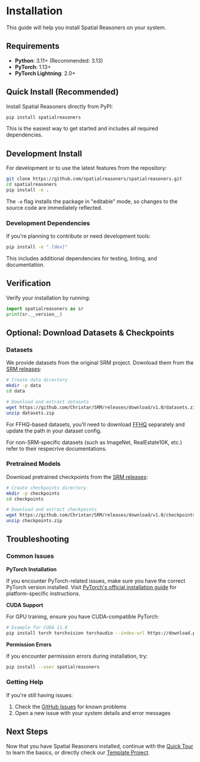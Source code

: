 # Installation

This guide will help you install Spatial Reasoners on your system.

## Requirements

- **Python**: 3.11+ (Recommended: 3.13)
- **PyTorch**: 1.13+
- **PyTorch Lightning**: 2.0+

## Quick Install (Recommended)

Install Spatial Reasoners directly from PyPI:

```bash
pip install spatialreasoners
```

This is the easiest way to get started and includes all required dependencies.

## Development Install

For development or to use the latest features from the repository:

```bash
git clone https://github.com/spatialreasoners/spatialreasoners.git
cd spatialreasoners
pip install -e .
```

The `-e` flag installs the package in "editable" mode, so changes to the source code are immediately reflected.

### Development Dependencies

If you're planning to contribute or need development tools:

```bash
pip install -e ".[dev]"
```

This includes additional dependencies for testing, linting, and documentation.

## Verification

Verify your installation by running:

```python
import spatialreasoners as sr
print(sr.__version__)
```

## Optional: Download Datasets & Checkpoints

### Datasets

We provide datasets from the original SRM project. Download them from the [SRM releases](https://github.com/Chrixtar/SRM/releases):

```bash
# Create data directory
mkdir -p data
cd data

# Download and extract datasets
wget https://github.com/Chrixtar/SRM/releases/download/v1.0/datasets.zip
unzip datasets.zip
```

For FFHQ-based datasets, you'll need to download [FFHQ](https://github.com/NVlabs/ffhq-dataset) separately and update the path in your dataset config.

For non-SRM-specific datasets (such as ImageNet, RealEstate10K, etc.) refer to their respecrive documentations.

### Pretrained Models

Download pretrained checkpoints from the [SRM releases](https://github.com/Chrixtar/SRM/releases):

```bash
# Create checkpoints directory
mkdir -p checkpoints
cd checkpoints

# Download and extract checkpoints
wget https://github.com/Chrixtar/SRM/releases/download/v1.0/checkpoints.zip
unzip checkpoints.zip
```

## Troubleshooting

### Common Issues

**PyTorch Installation**

If you encounter PyTorch-related issues, make sure you have the correct PyTorch version installed. Visit [PyTorch's official installation guide](https://pytorch.org/get-started/locally/) for platform-specific instructions.

**CUDA Support**

For GPU training, ensure you have CUDA-compatible PyTorch:

```bash
# Example for CUDA 11.8
pip install torch torchvision torchaudio --index-url https://download.pytorch.org/whl/cu118
```

**Permission Errors**

If you encounter permission errors during installation, try:

```bash
pip install --user spatialreasoners
```

### Getting Help

If you're still having issues:

1. Check the [GitHub Issues](https://github.com/spatialreasoners/spatialreasoners/issues) for known problems
2. Open a new issue with your system details and error messages
<!-- 3. Join the [GitHub Discussions](https://github.com/spatialreasoners/spatialreasoners/discussions) for community support -->

## Next Steps

Now that you have Spatial Reasoners installed, continue with the [Quick Tour](quick-tour.md) to learn the basics, or directly check our [Template Project](https://github.com/spatialreasoners/spatialreasoners/tree/main/example_project).